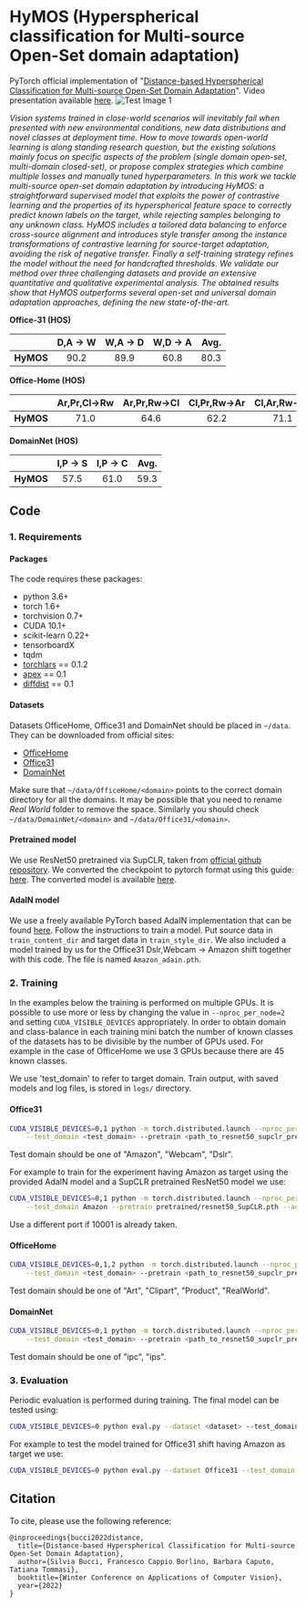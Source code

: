 # HyMOS (Hyperspherical classification for Multi-source Open-Set domain adaptation)

PyTorch official implementation of  "[Distance-based Hyperspherical Classification for Multi-source Open-Set Domain Adaptation](https://arxiv.org/abs/2107.02067)".
Video presentation available [here](https://www.youtube.com/watch?v=lleB3utdv9A). 
![Test Image 1](HyMOS.gif)

_Vision systems trained in close-world scenarios will inevitably fail when presented with new environmental conditions, new data distributions and novel classes at deployment time. How to move towards open-world learning is along standing research question, but the existing solutions mainly focus on specific aspects of the problem (single domain open-set, multi-domain closed-set), or propose complex strategies which combine multiple losses and manually tuned hyperparameters. In this work we tackle multi-source open-set domain adaptation by introducing HyMOS: a straightforward supervised model that exploits the power of contrastive learning and the properties of its hyperspherical feature space to correctly predict known labels on the target, while rejecting samples belonging to any unknown class. HyMOS  includes a tailored data balancing to enforce cross-source alignment and introduces style transfer among the instance transformations of contrastive learning for source-target adaptation, avoiding the risk of negative transfer. Finally a self-training strategy refines the model without the need for handcrafted thresholds. We validate our method over three challenging datasets and provide an extensive quantitative and qualitative experimental analysis. The obtained results show that HyMOS outperforms several open-set and universal domain adaptation approaches, defining the new state-of-the-art._

**Office-31 (HOS)**

|  | D,A -> W | W,A -> D | W,D -> A | Avg. |
| :---| :---: | :---: | :---: |---: |
| **HyMOS** | 90.2| 89.9| 60.8 | 80.3 |

**Office-Home (HOS)**

|  | Ar,Pr,Cl→Rw | Ar,Pr,Rw→Cl | Cl,Pr,Rw→Ar | Cl,Ar,Rw→Pr | Avg. |
| :---| :---: | :---: | :---: | :---: | ---: |
| **HyMOS** | 71.0 | 64.6 | 62.2 | 71.1 | 67.2 |

**DomainNet (HOS)**

|  | I,P -> S | I,P -> C | Avg. |
| :---| :---: | :---: | ---: 
| **HyMOS** | 57.5| 61.0| 59.3 | 


## Code

### 1. Requirements

#### Packages

The code requires these packages:
- python 3.6+
- torch 1.6+
- torchvision 0.7+
- CUDA 10.1+
- scikit-learn 0.22+
- tensorboardX 
- tqdm
- [torchlars](https://github.com/kakaobrain/torchlars) == 0.1.2 
- [apex](https://github.com/NVIDIA/apex) == 0.1
- [diffdist](https://github.com/ag14774/diffdist) == 0.1 

#### Datasets 

Datasets OfficeHome, Office31 and DomainNet should be placed in `~/data`. They can be downloaded
from official sites:

 - [OfficeHome](https://www.hemanthdv.org/officeHomeDataset.html)
 - [Office31](https://people.eecs.berkeley.edu/~jhoffman/domainadapt/)
 - [DomainNet](http://ai.bu.edu/M3SDA/)

Make sure that `~/data/OfficeHome/<domain>` points to the correct domain directory for all the domains. It may be possible that you need to rename *Real World* folder to remove the space.
Similarly you should check `~/data/DomainNet/<domain>` and `~/data/Office31/<domain>`.

#### Pretrained model 

We use ResNet50 pretrained via SupCLR, taken from [official github repository](https://github.com/google-research/google-research/tree/master/supcon).
We converted the checkpoint to pytorch format using this guide: [here](https://github.com/google-research/simclr#model-convertion-to-pytorch-format). 
The converted model is available [here](https://drive.google.com/file/d/1w-IdsYwCScbHTlCUDGCDxCPhY9VH6hRl/view?usp=sharing). 

#### AdaIN model

We use a freely available PyTorch based AdaIN implementation that can be found [here](https://github.com/irasin/Pytorch_AdaIN). Follow the instructions to train a model. Put source data
in `train_content_dir` and target data in `train_style_dir`. We also included a model trained by us
for the Office31 Dslr,Webcam -> Amazon shift together with this code. The file is named
`Amazon_adain.pth`.

### 2. Training

In the examples below the training is performed on multiple GPUs. It is possible to use more or
less by changing the value in `--nproc_per_node=2` and setting `CUDA_VISIBLE_DEVICES` appropriately.
In order to obtain domain and class-balance in each training mini batch the number of known classes
of the datasets has to be divisible by the number of GPUs used. For example in the case of
OfficeHome we use 3 GPUs because there are 45 known classes.

We use 'test_domain' to refer to target domain.
Train output, with saved models and log files, is stored in `logs/` directory.

#### Office31

```bash
CUDA_VISIBLE_DEVICES=0,1 python -m torch.distributed.launch --nproc_per_node=2 --master_port=10001 train.py --dataset Office31 \
    --test_domain <test_domain> --pretrain <path_to_resnet50_supclr_pretrained.pth> --adain_ckpt <path_to_adain_checkpoint.pth>
```

Test domain should be one of "Amazon", "Webcam", "Dslr".

For example to train for the experiment having Amazon as target using the provided AdaIN model and a SupCLR pretrained ResNet50 model
we use:

```bash
CUDA_VISIBLE_DEVICES=0,1 python -m torch.distributed.launch --nproc_per_node=2 --master_port=10001 train.py --dataset Office31 \
    --test_domain Amazon --pretrain pretrained/resnet50_SupCLR.pth --adain_ckpt Amazon_adain.pth
```

Use a different port if 10001 is already taken. 

#### OfficeHome

```bash
CUDA_VISIBLE_DEVICES=0,1,2 python -m torch.distributed.launch --nproc_per_node=3 --master_port=10001 train.py --dataset OfficeHome \
    --test_domain <test_domain> --pretrain <path_to_resnet50_supclr_pretrained.pth> --adain_ckpt <path_to_adain_checkpoint.pth>
```

Test domain should be one of "Art", "Clipart", "Product", "RealWorld".

#### DomainNet

```bash
CUDA_VISIBLE_DEVICES=0,1 python -m torch.distributed.launch --nproc_per_node=2 --master_port=10001 train.py --dataset DomainNet \
    --test_domain <test_domain> --pretrain <path_to_resnet50_supclr_pretrained.pth> --adain_ckpt <path_to_adain_checkpoint.pth>
```

Test domain should be one of "ipc", "ips".

### 3. Evaluation

Periodic evaluation is performed during training. The final model can be tested using: 

```bash
CUDA_VISIBLE_DEVICES=0 python eval.py --dataset <dataset> --test_domain <target_domain> --load_path <path_to_last.model>
```

For example to test the model trained for Office31 shift having Amazon as target we use:

```bash
CUDA_VISIBLE_DEVICES=0 python eval.py --dataset Office31 --test_domain Amazon --load_path logs/Dataset-Office31_Target-Amazon_Mode-HyMOS_st_batchK-20_batchP-2_iterative_ProbST-0.5/last.model
```

## Citation

To cite, please use the following reference: 
```
@inproceedings{bucci2022distance,
  title={Distance-based Hyperspherical Classification for Multi-source Open-Set Domain Adaptation},
  author={Silvia Bucci, Francesco Cappio Borlino, Barbara Caputo, Tatiana Tommasi},
  booktitle={Winter Conference on Applications of Computer Vision},
  year={2022}
} 
```
